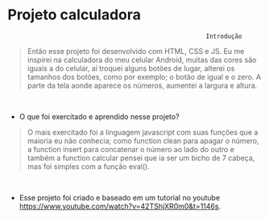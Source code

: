# Projeto calculadora



                                                           Introdução

 >Então esse projeto foi desenvolvido com HTML, CSS e JS. Eu me inspirei na calculadora do meu celular Android, muitas das cores são iguais a do celular, aí troquei alguns botões de lugar, alterei os tamanhos dos botões, como por exemplo; o botão de igual e o zero. A parte da tela aonde aparece os números, aumentei a largura e altura.

<br>

 * O que foi exercitado e aprendido nesse projeto?

> O mais exercitado foi a linguagem javascript com suas funções que a maioria eu não conhecia; como function clean para apagar o número, a function insert para concatenar o número ao lado do outro e também a function calcular pensei que ia ser um bicho de 7 cabeça, mas foi simples com a função eval().

<br>

* Esse projeto foi criado e baseado em um tutorial no youtube https://www.youtube.com/watch?v=42TShjXR0m0&t=1146s.
 
